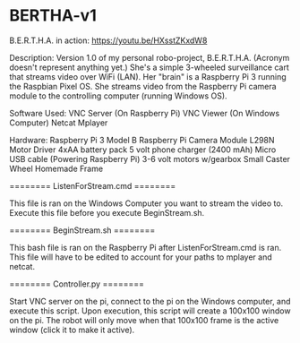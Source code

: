 # BERTHA-v1
B.E.R.T.H.A. in action:  https://youtu.be/HXsstZKxdW8


Description:
  Version 1.0 of my personal robo-project, B.E.R.T.H.A. (Acronym doesn't represent anything yet.) She's a simple 3-wheeled surveillance     cart that streams video over WiFi (LAN). Her "brain" is a Raspberry Pi 3 running the Raspbian Pixel OS. She streams video from the         Raspberry Pi camera module to the controlling computer (running Windows OS).  

Software Used:
  VNC Server (On Raspberry Pi)
  VNC Viewer (On Windows Computer)
  Netcat 
  Mplayer
  
Hardware:
  Raspberry Pi 3 Model B
  Raspberry Pi Camera Module 
  L298N Motor Driver
  4xAA battery pack
  5 volt phone charger (2400 mAh)
  Micro USB cable (Powering Raspberry Pi)
  3-6 volt motors w/gearbox
  Small Caster Wheel 
  Homemade Frame
  
  
  
========   ListenForStream.cmd   ========

This file is ran on the Windows Computer you want to stream the video to. Execute this file before you execute BeginStream.sh. 




========   BeginStream.sh   ========

This bash file is ran on the Raspberry Pi after ListenForStream.cmd is ran. This file will have to be edited to account for your paths to mplayer and netcat.




========   Controller.py   ========

Start VNC server on the pi, connect to the pi on the Windows computer, and execute this script. Upon execution, this script will create a 100x100 window on the pi. The robot will only move when that 100x100 frame is the active window (click it to make it active).

